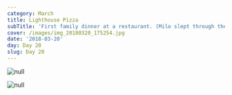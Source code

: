 ```yaml
---
category: March
title: Lighthouse Pizza
subTitle: 'First family dinner at a restaurant. (Milo slept through the whole meal) '
cover: /images/img_20180320_175254.jpg
date: '2018-03-20'
day: Day 20
slug: Day 20
---
```

![null](/images/mvimg_20180320_173725.jpg)

![null](/images/img_20180320_175254.jpg)
